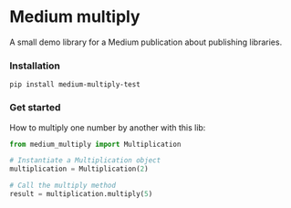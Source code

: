 # Medium multiply
A small demo library for a Medium publication about publishing libraries.

### Installation
```
pip install medium-multiply-test
```

### Get started
How to multiply one number by another with this lib:

```Python
from medium_multiply import Multiplication

# Instantiate a Multiplication object
multiplication = Multiplication(2)

# Call the multiply method
result = multiplication.multiply(5)
```